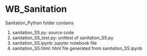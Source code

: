 # WB_Sanitation
Sanitation_Python folder contains
1. sanitation_SS.py: source code
2. sanitation_SS_test.py: unittest of sanitation_SS.py
3. sanitation_SS.ipynb: jupyter notebook file
4. sanitation_SS.html: html file generated from sanitation_SS.ipynb
